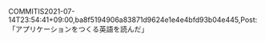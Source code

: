 COMMITIS2021-07-14T23:54:41+09:00,ba8f5194906a83871d9624e1e4e4bfd93b04e445,Post: 「アプリケーションをつくる英語を読んだ」
